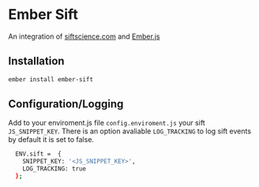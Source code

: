 # Ember Sift

An integration of [siftscience.com](https://siftscience.com/developers/docs/javascript/javascript-api) and [Ember.js](https://emberjs.com/)

## Installation

```sh
ember install ember-sift
```

## Configuration/Logging

Add to your enviroment.js file `config.enviroment.js` your sift `JS_SNIPPET_KEY`. There is an option avaliable `LOG_TRACKING` to log sift events by default it is set to false.

```sh
  ENV.sift =  {
    SNIPPET_KEY: '<JS_SNIPPET_KEY>',
    LOG_TRACKING: true
  };
```

